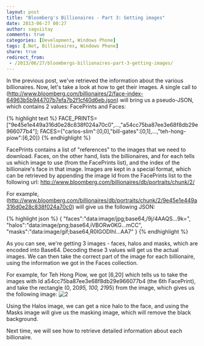 ```yaml
---
layout: post
title: "Bloomberg's Billionaires - Part 3: Getting images"
date: 2013-06-27 00:27
author: saguiitay
comments: true
categories: [Development, Windows Phone]
tags: [.Net, Billionaires, Windows Phone]
share: true
redirect_from:
 - /2013/06/27/bloombergs-billionaires-part-3-getting-images/
---
```

In the previous post, we've retrieved the information about the various billionaires. Now, let's take a look at how to get their images.
A single call to (http://www.bloomberg.com/billionaires/2/face-index-64963b5b944707b7efa7b2f1cf40d6eb.json) will bring us a pseudo-JSON,
which contains 2 values: FacePrints and Faces:

{% highlight text %}
    FACE_PRINTS=["9e45e1e449a316d0e28c838f024a70c0",...,"a54cc75ba87ee3e68f8db29e966077b4"];
    FACES={"carlos-slim":[0,0],"bill-gates":[0,1],...,"teh-hong-piow":[6,20]}
{% endhighlight %}

FacePrints contains a list of "references" to the images that we need to download. Faces, on the other hand, lists the billionaires,
and for each tells us which image to use (from the FacePrints list), and the index of the billionaire's face in that image.
Images are kept in a special format, which can be retrieved by appending the image Id from the FacePrints list to the following url: http://www.bloomberg.com/billionaires/db/portraits/chunk/2/

For example, (http://www.bloomberg.com/billionaires/db/portraits/chunk/2/9e45e1e449a316d0e28c838f024a70c0) will give us the following JSON:

{% highlight json %}
{
    "faces":"data:image/jpg;base64,/9j/4AAQS...9k=",
    "halos":"data:image/png;base64,iVBORw0KG...mCC",
    "masks":"data:image/gif;base64,R0lGODlhI...AA7"
}
{% endhighlight %}

As you can see, we're getting 3 images - faces, halos and masks, which are encoded into Base64. Decoding these 3 values will get us the
actual images. We can then take the correct part of the image for each billionaire, using the information we got in the Faces collection.

For example, for Teh Hong Piow, we got [6,20] which tells us to take the images with Id a54cc75ba87ee3e68f8db29e966077b4 (the 6th FacePrint),
and take the rectangle (0, 20*95, 100, 21*95) from the image, which gives us the following image: ![2]({{site.url}}/images/2.png)

Using the Halos image, we can get a nice halo to the face, and using the Masks image will give us the masking image, which will remove the black background.

Next time, we will see how to retrieve detailed information about each billionaire.
